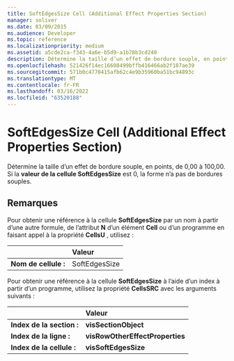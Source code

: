 ```yaml
---
title: SoftEdgesSize Cell (Additional Effect Properties Section)
manager: soliver
ms.date: 03/09/2015
ms.audience: Developer
ms.topic: reference
ms.localizationpriority: medium
ms.assetid: a5cde2ca-f343-4a6e-b5d9-a1b78b3cd240
description: Détermine la taille d’un effet de bordure souple, en points, de 0,00 à 100,00. Si la valeur de la cellule SoftEdgesSize est 0, la forme n’a pas de bordures souples.
ms.openlocfilehash: 521426f14ec16608499bffb416466ab2f187ae39
ms.sourcegitcommit: 571b0c4770415afb62c4e9b35960ba51bc94893c
ms.translationtype: MT
ms.contentlocale: fr-FR
ms.lasthandoff: 03/16/2022
ms.locfileid: "63520188"
---
```

# <a name="softedgessize-cell-additional-effect-properties-section"></a>SoftEdgesSize Cell (Additional Effect Properties Section)

Détermine la taille d’un effet de bordure souple, en points, de 0,00 à 100,00. Si la **valeur de la cellule SoftEdgesSize** est 0, la forme n’a pas de bordures souples. 
  
## <a name="remarks"></a>Remarques

Pour obtenir une référence à la cellule **SoftEdgesSize** par un nom à partir d’une autre formule, de l’attribut **N** d’un élément **Cell** ou d’un programme en faisant appel à la propriété **CellsU** , utilisez : 
  
||Valeur |
|:-----|:-----|
| **Nom de cellule :**  <br/> | SoftEdgesSize  <br/> |
   
Pour obtenir une référence à la cellule **SoftEdgesSize** à l’aide d’un index à partir d’un programme, utilisez la propriété **CellsSRC** avec les arguments suivants : 
  
||Valeur |
|:-----|:-----|
| **Index de la section :**  <br/> |**visSectionObject** <br/> |
| **Index de la ligne :**  <br/> |**visRowOtherEffectProperties** <br/> |
| **Index de la cellule :**  <br/> |**visSoftEdgesSize** <br/> |
   

